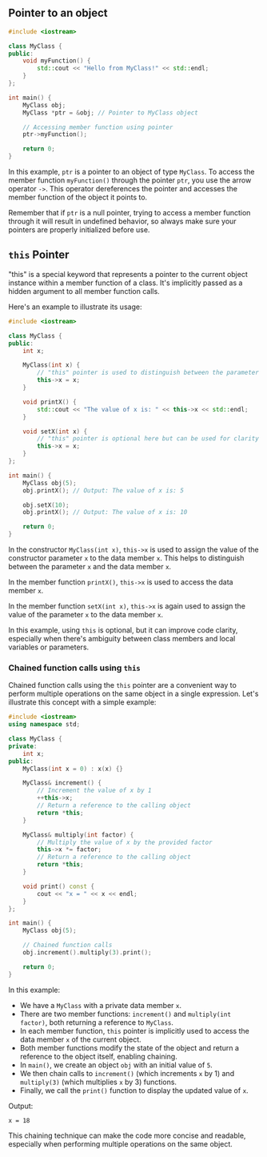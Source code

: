 ## Pointer to an object

```cpp
#include <iostream>

class MyClass {
public:
    void myFunction() {
        std::cout << "Hello from MyClass!" << std::endl;
    }
};

int main() {
    MyClass obj;
    MyClass *ptr = &obj; // Pointer to MyClass object

    // Accessing member function using pointer
    ptr->myFunction();

    return 0;
}
```

In this example, `ptr` is a pointer to an object of type `MyClass`. To access the member function `myFunction()` through the pointer `ptr`, you use the arrow operator `->`. This operator dereferences the pointer and accesses the member function of the object it points to.

Remember that if `ptr` is a null pointer, trying to access a member function through it will result in undefined behavior, so always make sure your pointers are properly initialized before use.

## `this` Pointer

"this" is a special keyword that represents a pointer to the current object instance within a member function of a class. It's implicitly passed as a hidden argument to all member function calls.

Here's an example to illustrate its usage:

```cpp
#include <iostream>

class MyClass {
public:
    int x;

    MyClass(int x) {
        // "this" pointer is used to distinguish between the parameter x and the data member x
        this->x = x;
    }

    void printX() {
        std::cout << "The value of x is: " << this->x << std::endl;
    }

    void setX(int x) {
        // "this" pointer is optional here but can be used for clarity
        this->x = x;
    }
};

int main() {
    MyClass obj(5);
    obj.printX(); // Output: The value of x is: 5

    obj.setX(10);
    obj.printX(); // Output: The value of x is: 10

    return 0;
}
```

In the constructor `MyClass(int x)`, `this->x` is used to assign the value of the constructor parameter `x` to the data member `x`. This helps to distinguish between the parameter `x` and the data member `x`.

In the member function `printX()`, `this->x` is used to access the data member `x`.

In the member function `setX(int x)`, `this->x` is again used to assign the value of the parameter `x` to the data member `x`.

In this example, using `this` is optional, but it can improve code clarity, especially when there's ambiguity between class members and local variables or parameters.

### Chained function calls using `this`

Chained function calls using the `this` pointer are a convenient way to perform multiple operations on the same object in a single expression. Let's illustrate this concept with a simple example:

```cpp
#include <iostream>
using namespace std;

class MyClass {
private:
    int x;
public:
    MyClass(int x = 0) : x(x) {}

    MyClass& increment() {
        // Increment the value of x by 1
        ++this->x;
        // Return a reference to the calling object
        return *this;
    }

    MyClass& multiply(int factor) {
        // Multiply the value of x by the provided factor
        this->x *= factor;
        // Return a reference to the calling object
        return *this;
    }

    void print() const {
        cout << "x = " << x << endl;
    }
};

int main() {
    MyClass obj(5);

    // Chained function calls
    obj.increment().multiply(3).print();

    return 0;
}
```

In this example:

- We have a `MyClass` with a private data member `x`.
- There are two member functions: `increment()` and `multiply(int factor)`, both returning a reference to `MyClass`.
- In each member function, `this` pointer is implicitly used to access the data member `x` of the current object.
- Both member functions modify the state of the object and return a reference to the object itself, enabling chaining.
- In `main()`, we create an object `obj` with an initial value of `5`.
- We then chain calls to `increment()` (which increments `x` by 1) and `multiply(3)` (which multiplies `x` by 3) functions.
- Finally, we call the `print()` function to display the updated value of `x`.

Output:

```
x = 18
```

This chaining technique can make the code more concise and readable, especially when performing multiple operations on the same object.

